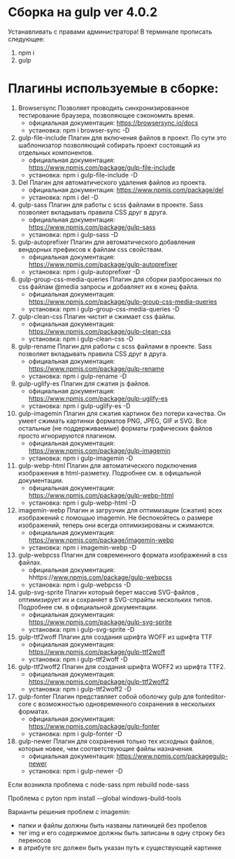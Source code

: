 # Сборка на gulp ver 4.0.2 

Устанавливать с правами администратора!
В терминале прописать следующее:
1) npm i
2) gulp

# Плагины используемые в сборке:

1) Browsersync 
    Позволяет проводить синхронизированное тестирование браузера, позволяющее сэкономить время.
     - официальная документация: https://browsersync.io/docs
     - установка: npm i browser-sync -D
2) gulp-file-include
    Плагин для включения файлов в проект. По сути это шаблонизатор позволяющий собирать проект состоящий из отдельных компонентов.
     - официальная документация: https://www.npmjs.com/package/gulp-file-include
     - установка: npm i gulp-file-include -D
3) Del 
    Плагин для автоматического удаления файлов из проекта.
     - официальная документация: https://www.npmjs.com/package/del
     - установка: npm i del -D
4) gulp-sass 
    Плагин для работы с scss файлами в проекте. Sass позволяет вкладывать правила CSS друг в друга.
     - официальная документация: https://www.npmjs.com/package/gulp-sass
     - установка: npm i gulp-sass -D
5) gulp-autoprefixer 
    Плагин для автоматического добавления вендорных префиксов к файлам css свойствам.
     - официальная документация: https://www.npmjs.com/package/gulp-autoprefixer
     - установка: npm i gulp-autoprefixer -D
6) gulp-group-css-media-queries 
    Плагин для сборки разбросанных по css файлам @media запросы и добавляет их в конец файла.
     - официальная документация: https://www.npmjs.com/package/gulp-group-css-media-queries
     - установка: npm i gulp-group-css-media-queries -D
7) gulp-clean-css
    Плагин чистит и сжимает css файлы.
     - официальная документация: https://www.npmjs.com/package/gulp-clean-css
     - установка: npm i gulp-clean-css -D
8) gulp-rename
    Плагин для работы с scss файлами в проекте. Sass позволяет вкладывать правила CSS друг в друга.
     - официальная документация: https://www.npmjs.com/package/gulp-rename
     - установка: npm i gulp-rename -D
9) gulp-uglify-es 
    Плагин для сжатия js файлов.
     - официальная документация: https://www.npmjs.com/package/gulp-uglify-es
     - установка: npm i gulp-uglify-es -D
10) gulp-imagemin 
    Плагин для сжатия картинок без потери качества. Он умеет сжимать картинки форматов PNG, JPEG, GIF и SVG. Все остальные (не поддерживаемые) форматы графических файлов просто игнорируются плагином.
     - официальная документация: https://www.npmjs.com/package/gulp-imagemin
     - установка: npm i gulp-imagemin -D
11) gulp-webp-html 
    Плагин для автоматического подключения изображения в html-разметку. Подробнее см. в офицальной документации.
     - официальная документация: https://www.npmjs.com/package/gulp-webp-html
     - установка: npm i gulp-webp-html -D
12) imagemin-webp 
    Плагин и загрузчик для оптимизации (сжатия) всех изображений с помощью imagemin. Не беспокойтесь о размере изображений, теперь они всегда оптимизированы и сжимаются.
     - официальная документация: https://www.npmjs.com/package/imagemin-webp
     - установка: npm i imagemin-webp -D
13) gulp-webpcss 
    Плагин для современного формата изображений в css файлах.
     - официальная документация: hhttps://www.npmjs.com/package/gulp-webpcss
     - установка: npm i gulp-webpcss -D
14) gulp-svg-sprite 
    Плагин который берет массив SVG-файлов , оптимизирует их и сохраняет в SVG-спрайты нескольких типов.
    Подробнее см. в официальной документации.
     - официальная документация: https://www.npmjs.com/package/gulp-svg-sprite
     - установка: npm i gulp-svg-sprite -D
15) gulp-ttf2woff 
    Плагин для создания шрифта WOFF из шрифта TTF
     - официальная документация: https://www.npmjs.com/package/gulp-ttf2woff
     - установка: npm i gulp-ttf2woff -D
16) gulp-ttf2woff2 
     Плагин для создания шрифта WOFF2 из шрифта TTF2.
     - официальная документация: https://www.npmjs.com/package/gulp-ttf2woff2
     - установка: npm i gulp-ttf2woff2 -D
17) gulp-fonter 
    Плагин представляет собой оболочку gulp для fonteditor-core с возможностью одновременного сохранения в нескольких форматах.
     - официальная документация: https://www.npmjs.com/package/gulp-fonter
     - установка: npm i gulp-fonter -D
18) gulp-newer 
    Плагин для сохранения только тех исходных файлов, которые новее, чем соответствующие файлы назначения.
     - официальная документация: https://www.npmjs.com/packagegulp-newer
     - установка: npm i gulp-newer -D

Если возникла проблема с node-sass
npm rebuild node-sass

Проблема с pyton
npm install --global windows-build-tools

Варианты решения проблем c imagemin:
- папки и файлы должны быть названы латиницей без пробелов
- тег img и его содержимое должны быть записаны в одну строку без переносов
- в атрибуте src должен быть указан путь к существующей картинке